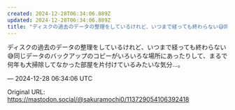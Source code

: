 ```yaml
---
created: 2024-12-28T06:34:06.889Z
updated: 2024-12-28T06:34:06.889Z
title: "ディスクの過去のデータの整理をしているけれど、いつまで経っても終わらない😅同じデ[...]"
---
```


<p>ディスクの過去のデータの整理をしているけれど、いつまで経っても終わらない😅同じデータのバックアップのコピーがいろいろな場所にあったりして、まるで何年も大掃除してなかった部屋を片付けているみたいな気分…。</p>

&mdash; 2024-12-28 06:34:06 UTC

Original URL: https://mastodon.social/@sakuramochi0/113729054106392418
